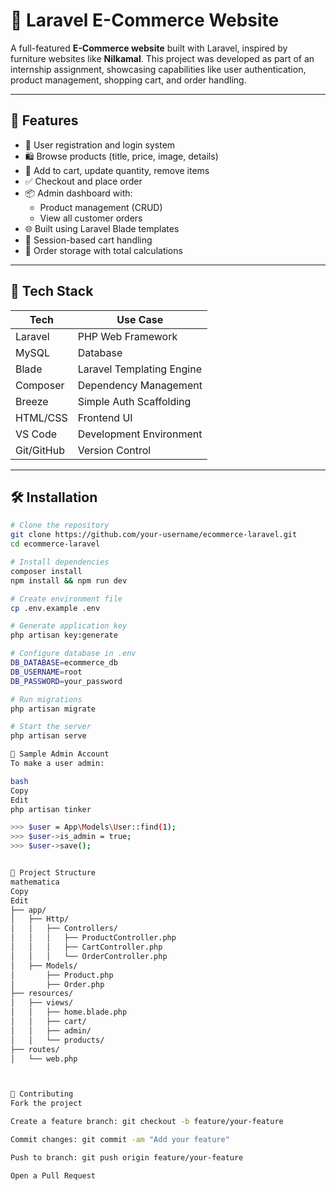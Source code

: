 # 🛒 Laravel E-Commerce Website

A full-featured **E-Commerce website** built with Laravel, inspired by furniture websites like **Nilkamal**. This project was developed as part of an internship assignment, showcasing capabilities like user authentication, product management, shopping cart, and order handling.

---

## 🚀 Features

- 🔐 User registration and login system
- 🛍️ Browse products (title, price, image, details)
- 🛒 Add to cart, update quantity, remove items
- ✅ Checkout and place order
- 📦 Admin dashboard with:
  - Product management (CRUD)
  - View all customer orders
- 🌐 Built using Laravel Blade templates
- 🔄 Session-based cart handling
- 🧾 Order storage with total calculations

---

## 🧰 Tech Stack

| Tech         | Use Case                          |
|--------------|-----------------------------------|
| Laravel      | PHP Web Framework                 |
| MySQL        | Database                          |
| Blade        | Laravel Templating Engine         |
| Composer     | Dependency Management             |
| Breeze       | Simple Auth Scaffolding           |
| HTML/CSS     | Frontend UI                       |
| VS Code      | Development Environment           |
| Git/GitHub   | Version Control                   |

---

## 🛠️ Installation

```bash
# Clone the repository
git clone https://github.com/your-username/ecommerce-laravel.git
cd ecommerce-laravel

# Install dependencies
composer install
npm install && npm run dev

# Create environment file
cp .env.example .env

# Generate application key
php artisan key:generate

# Configure database in .env
DB_DATABASE=ecommerce_db
DB_USERNAME=root
DB_PASSWORD=your_password

# Run migrations
php artisan migrate

# Start the server
php artisan serve

🧪 Sample Admin Account
To make a user admin:

bash
Copy
Edit
php artisan tinker

>>> $user = App\Models\User::find(1);
>>> $user->is_admin = true;
>>> $user->save();


📂 Project Structure
mathematica
Copy
Edit
├── app/
│   ├── Http/
│   │   ├── Controllers/
│   │   │   ├── ProductController.php
│   │   │   ├── CartController.php
│   │   │   └── OrderController.php
│   ├── Models/
│       ├── Product.php
│       ├── Order.php
├── resources/
│   ├── views/
│   │   ├── home.blade.php
│   │   ├── cart/
│   │   ├── admin/
│   │   └── products/
├── routes/
│   └── web.php



🤝 Contributing
Fork the project

Create a feature branch: git checkout -b feature/your-feature

Commit changes: git commit -am "Add your feature"

Push to branch: git push origin feature/your-feature

Open a Pull Request

